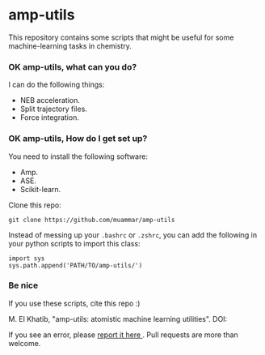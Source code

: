 # amp-utils

This repository contains some scripts that might be useful for some
machine-learning tasks in chemistry.

### OK amp-utils, what can you do? ###

I can do the following things:

* NEB acceleration. 
* Split trajectory files. 
* Force integration. 

### OK amp-utils, How do I get set up? ###

You need to install the following software:

- Amp.
- ASE.
- Scikit-learn.

Clone this repo: 


```
git clone https://github.com/muammar/amp-utils

``` 

Instead of messing up your `.bashrc` or `.zshrc`, you can add the following in your
python scripts to import this class:

```
import sys
sys.path.append('PATH/TO/amp-utils/')
```

### Be nice

If you use these scripts, cite this repo :)

M. El Khatib, "amp-utils: atomistic machine learning utilities". DOI:

If you see an error, please [report it here ](https://github.com/muammar/amp-utils/issues). 
Pull requests are more than welcome. 
